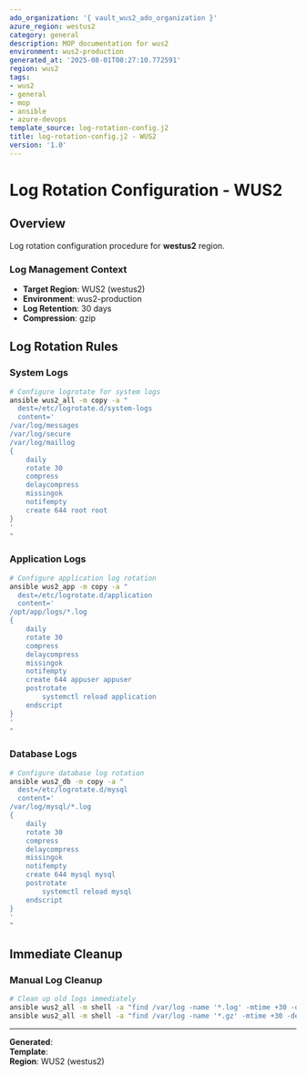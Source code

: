 ```yaml
---
ado_organization: '{ vault_wus2_ado_organization }'
azure_region: westus2
category: general
description: MOP documentation for wus2
environment: wus2-production
generated_at: '2025-08-01T08:27:10.772591'
region: wus2
tags:
- wus2
- general
- mop
- ansible
- azure-devops
template_source: log-rotation-config.j2
title: log-rotation-config.j2 - WUS2
version: '1.0'
---
```



# Log Rotation Configuration - WUS2

## Overview

Log rotation configuration procedure for **westus2** region.

### Log Management Context

- **Target Region**: WUS2 (westus2)
- **Environment**: wus2-production
- **Log Retention**: 30 days
- **Compression**: gzip

## Log Rotation Rules

### System Logs
```bash
# Configure logrotate for system logs
ansible wus2_all -m copy -a "
  dest=/etc/logrotate.d/system-logs
  content='
/var/log/messages
/var/log/secure
/var/log/maillog
{
    daily
    rotate 30
    compress
    delaycompress
    missingok
    notifempty
    create 644 root root
}
'
"
```

### Application Logs
```bash
# Configure application log rotation
ansible wus2_app -m copy -a "
  dest=/etc/logrotate.d/application
  content='
/opt/app/logs/*.log
{
    daily
    rotate 30
    compress
    delaycompress
    missingok
    notifempty
    create 644 appuser appuser
    postrotate
        systemctl reload application
    endscript
}
'
"
```

### Database Logs
```bash
# Configure database log rotation
ansible wus2_db -m copy -a "
  dest=/etc/logrotate.d/mysql
  content='
/var/log/mysql/*.log
{
    daily
    rotate 30
    compress
    delaycompress
    missingok
    notifempty
    create 644 mysql mysql
    postrotate
        systemctl reload mysql
    endscript
}
'
"
```

## Immediate Cleanup

### Manual Log Cleanup
```bash
# Clean up old logs immediately
ansible wus2_all -m shell -a "find /var/log -name '*.log' -mtime +30 -delete"
ansible wus2_all -m shell -a "find /var/log -name '*.gz' -mtime +30 -delete"
```

---

**Generated**:   
**Template**:   
**Region**: WUS2 (westus2)